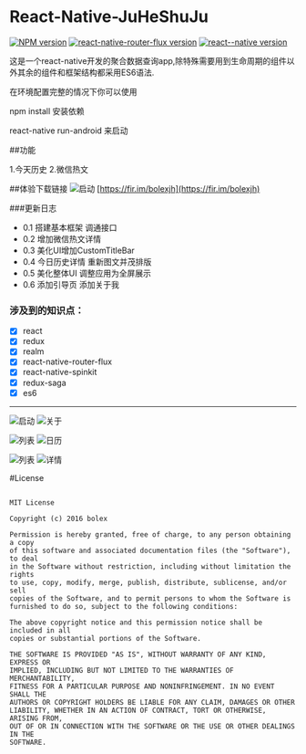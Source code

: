 # React-Native-JuHeShuJu

[![NPM version](https://img.shields.io/badge/npm-3.10.9-green.svg)](https://github.com/jeasinlee/Gank2016/)
[![react-native-router-flux version](https://img.shields.io/badge/react--native--router--flux-3.37.0-brightgreen.svg)](https://github.com/aksonov/react-native-router-flux)
[![react--native version](https://img.shields.io/badge/react--native-0.39.2-green.svg)](https://github.com/facebook/react-native/)

这是一个react-native开发的聚合数据查询app,除特殊需要用到生命周期的组件以外其余的组件和框架结构都采用ES6语法.

在环境配置完整的情况下你可以使用

npm install 安装依赖

react-native run-android 来启动

##功能

1.今天历史
2.微信热文

##体验下载链接
![启动](https://github.com/BolexLiu/React-Native-JuHeShuJu/blob/master/d.png)
[https://fir.im/bolexjh](https://fir.im/bolexjh)

###更新日志

- 0.1 搭建基本框架 调通接口
- 0.2 增加微信热文详情
- 0.3 美化UI增加CustomTitleBar
- 0.4 今日历史详情 重新图文并茂排版
- 0.5   美化整体UI 调整应用为全屏展示
- 0.6  添加引导页 添加关于我
### 涉及到的知识点：

- [X] react 
- [X] redux
- [X] realm
- [X] react-native-router-flux
- [X] react-native-spinkit
- [X] redux-saga
- [X] es6

---
![启动](https://github.com/BolexLiu/React-Native-JuHeShuJu/blob/master/7.jpg) ![关于](https://github.com/BolexLiu/React-Native-JuHeShuJu/blob/master/5.jpg)

![列表](https://github.com/BolexLiu/React-Native-JuHeShuJu/blob/master/1.jpg) ![日历](https://github.com/BolexLiu/React-Native-JuHeShuJu/blob/master/2.jpg)

![列表](https://github.com/BolexLiu/React-Native-JuHeShuJu/blob/master/8.jpg) ![详情](https://github.com/BolexLiu/React-Native-JuHeShuJu/blob/master/6.jpg)

#License

```

MIT License

Copyright (c) 2016 bolex

Permission is hereby granted, free of charge, to any person obtaining a copy
of this software and associated documentation files (the "Software"), to deal
in the Software without restriction, including without limitation the rights
to use, copy, modify, merge, publish, distribute, sublicense, and/or sell
copies of the Software, and to permit persons to whom the Software is
furnished to do so, subject to the following conditions:

The above copyright notice and this permission notice shall be included in all
copies or substantial portions of the Software.

THE SOFTWARE IS PROVIDED "AS IS", WITHOUT WARRANTY OF ANY KIND, EXPRESS OR
IMPLIED, INCLUDING BUT NOT LIMITED TO THE WARRANTIES OF MERCHANTABILITY,
FITNESS FOR A PARTICULAR PURPOSE AND NONINFRINGEMENT. IN NO EVENT SHALL THE
AUTHORS OR COPYRIGHT HOLDERS BE LIABLE FOR ANY CLAIM, DAMAGES OR OTHER
LIABILITY, WHETHER IN AN ACTION OF CONTRACT, TORT OR OTHERWISE, ARISING FROM,
OUT OF OR IN CONNECTION WITH THE SOFTWARE OR THE USE OR OTHER DEALINGS IN THE
SOFTWARE.
```
